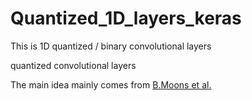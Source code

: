 # Quantized_1D_layers_keras

This is 1D quantized / binary convolutional layers

quantized convolutional layers

The main idea mainly comes from [B.Moons et al.](https://github.com/BertMoons/QuantizedNeuralNetworks-Keras-Tensorflow)



 
